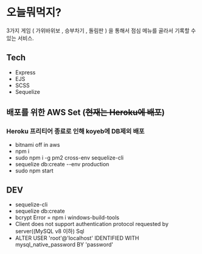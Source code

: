 # 오늘뭐먹지? 

3가지 게임 ( 가위바위보 , 승부차기 , 돌림판 ) 을 통해서 점심 메뉴를 골라서 기록할 수 있는 서비스.


## Tech

* Express
* EJS
* SCSS
* Sequelize

## 배포를 위한 AWS Set (~~현재는 Heroku에 배포~~)
### Heroku 프리티어 종료로 인해 koyeb에 DB제외 배포

 
 - bitnami off in aws
 - npm i
 - sudo npm i -g pm2 cross-env sequelize-cli
 - sequelize db:create --env production
 - sudo npm start
 



## DEV 
- sequelize-cli 
- sequelize db:create
- bcrypt Error = npm i windows-build-tools
- Client does not support authentication protocol requested by server((MySQL v8 이하) Sql
- ALTER USER 'root'@'localhost' IDENTIFIED WITH mysql_native_password BY 'password'

